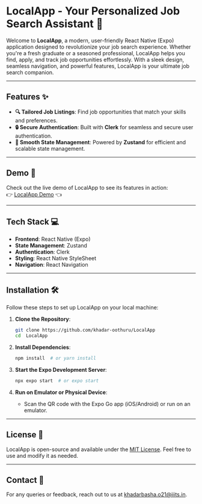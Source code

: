 # LocalApp - Your Personalized Job Search Assistant 🚀

Welcome to **LocalApp**, a modern, user-friendly React Native (Expo) application designed to revolutionize your job search experience. Whether you're a fresh graduate or a seasoned professional, LocalApp helps you find, apply, and track job opportunities effortlessly. With a sleek design, seamless navigation, and powerful features,  LocalApp  is your ultimate job search companion.

---

## Features ✨

- **🔍 Tailored Job Listings**: Find job opportunities that match your skills and preferences.
- **🔒 Secure Authentication**: Built with **Clerk** for seamless and secure user authentication.
- **🚀 Smooth State Management**: Powered by **Zustand** for efficient and scalable state management.

---

## Demo 🎥

Check out the live demo of  LocalApp to see its features in action:  
👉 [ LocalApp  Demo](https://drive.google.com/file/d/1peaERduld4B4c9IEtlp_KB-6tJwOIVG-/view?usp=sharing) 👈

---

## Tech Stack 💻

- **Frontend**: React Native (Expo)
- **State Management**: Zustand
- **Authentication**: Clerk
- **Styling**: React Native StyleSheet
- **Navigation**: React Navigation

---

## Installation 🛠️

Follow these steps to set up  LocalApp  on your local machine:

1. **Clone the Repository**:
   ```bash
   git clone https://github.com/khadar-oothuru/LocalApp
   cd  LocalApp 
   ```

2. **Install Dependencies**:
   ```bash
   npm install  # or yarn install
   ```

3. **Start the Expo Development Server**:
   ```bash
   npx expo start  # or expo start
   ```

4. **Run on Emulator or Physical Device**:
   - Scan the QR code with the Expo Go app (iOS/Android) or run on an emulator.

---



## License 📜

 LocalApp  is open-source and available under the [MIT License](LICENSE). Feel free to use and modify it as needed.

---

## Contact 📧

For any queries or feedback, reach out to us at [khadarbasha.o21@iiits.in](mailto:khadarbasha.o21@iiits.in).